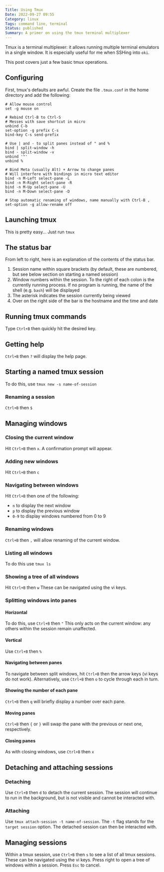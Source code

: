 ```yaml
---
Title: Using Tmux
Date: 2022-09-27 09:55
Category: linux
Tags: command line, terminal
Status: published
Summary: A primer on using the tmux terminal multiplexer
---
```


Tmux is a terminal multiplexer: it allows running multiple terminal emulators in a single window. It is especially useful for me when SSHing into `oki`.

This post covers just a few basic tmux operations.

## Configuring

First, tmux's defaults are awful.  Create the file `.tmux.conf` in the home directory and add the following:

```
# Allow mouse control
set -g mouse on

# Rebind Ctrl-B to Ctrl-S
# Messes with save shortcut in micro
unbind C-b
set-option -g prefix C-s
bind-key C-s send-prefix

# Use | and - to split panes instead of " and %
bind | split-window -h
bind - split-window -v
unbind '"'
unbind %

# Bind Meta (usually Alt) + Arrow to change panes
# Will interfere with bindings in micro text editor
bind -n M-Left select-pane -L
bind -n M-Right select-pane -R
bind -n M-Up select-pane -U
bind -n M-Down select-pane -D

# Stop automatic renaming of windows, name manually with Ctrl-B ,
set-option -g allow-rename off
```

## Launching tmux

This is pretty easy... Just run `tmux`

## The status bar

From left to right, here is an explanation of the contents of the status bar.

1. Session name within square brackets (by default, these are numbered, but see below section on starting a named session)
2. Window numbers within the session. To the right of each colon is the currently running process. If no program is running, the name of the shell (e.g. `bash`) will be displayed
3. The asterisk indicates the session currently being viewed
4. Over on the right side of the bar is the hostname and the time and date

## Running tmux commands

Type `Ctrl+B` then quickly hit the desired key.

## Getting help

`Ctrl+B` then `?` will display the help page.

## Starting a named tmux session

To do this, use `tmux new -s name-of-session`

### Renaming a session

`Ctrl+B` then `$`

## Managing windows

### Closing the current window

Hit `Ctrl+B` then `x`. A confirmation prompt will appear.

### Adding new windows

Hit `Ctrl+B` then `c`

### Navigating between windows

Hit `Ctrl+B` then one of the following:

* `n` to display the next window
* `p` to display the previous window
* `0-9` to display windows numbered from 0 to 9

### Renaming windows

`Ctrl+B` then `,` will allow renaming of the current window.

### Listing all windows

To do this use `tmux ls`

### Showing a tree of all windows

Hit `Ctrl+B` then `w` These can be navigated using the vi keys.

### Splitting windows into panes

#### Horizontal

To do this, use `Ctrl+B` then `"` This only acts on the current window: any others within the session remain unaffected.

#### Vertical

Use `Ctrl+B` then `%`

#### Navigating between panes

To navigate between split windows, hit `Ctrl+B` then the arrow keys (vi keys do not work). Alternatively, use `Ctrl+B` then `o` to cycle through each in turn.

#### Showing the number of each pane

`Ctrl+B` then `q` will briefly display a number over each pane.

#### Moving panes

`Ctrl+B` then `{` or `}` will swap the pane with the previous or next one, respectively.

#### Closing panes

As with closing windows, use `Ctrl+B` then `x`

## Detaching and attaching sessions

### Detaching

Use `Ctrl+B` then `d` to detach the current session. The session will continue to run in the background, but is not visible and cannot be interacted with.

### Attaching

Use `tmux attach-session -t name-of-session`. The `-t` flag stands for the `target session` option. The detached session can then be interacted with.

## Managing sessions

Within a tmux session, use `Ctrl+B` then `s` to see a list of all tmux sessions. These can be navigated using the vi keys. Press right to open a tree of windows within a session. Press `Esc` to cancel.
